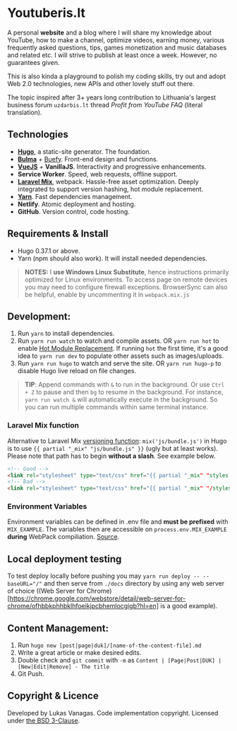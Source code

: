 # Youtuberis.lt

A personal **website** and a blog where I will share my knowledge about YouTube, how to make a channel, optimize videos, earning money, various frequently asked questions, tips, games monetization and music databases and related etc. I will strive to publish at least once a week. However, no guarantees given.

This is also kinda a playground to polish my coding skills, try out and adopt Web 2.0 technologies, new APIs and other lovely stuff out there.

The topic inspired after 3+ years long contribution to Lithuania's largest business forum `uzdarbis.lt` thread _Profit from YouTube FAQ_ (literal translation). 

## Technologies

- **[Hugo](https://github.com/gohugoio/hugo)**, a static-site generator. The foundation.
- **[Bulma](https://github.com/jgthms/bulma)** + [Buefy](https://github.com/buefy/buefy). Front-end design and functions.
- **[VueJS](https://github.com/vuejs/vue)** + **VanillaJS**. Interactivity and progressive enhancements.
- **Service Worker**. Speed, web requests, offline support.
- **[Laravel Mix](https://github.com/JeffreyWay/laravel-mix)**, webpack. Hassle-free asset optimization. Deeply integrated to support version hashing, hot module replacement.
- **[Yarn](https://github.com/yarnpkg/yarn)**. Fast dependencies management.
- **Netlify**. Atomic deployment and hosting.
- **GitHub**. Version control, code hosting.

## Requirements & Install

* Hugo 0.37.1 or above.
* Yarn (npm should also work). It will install needed dependencies.

> **NOTES:** I **use Windows Linux Substitute**, hence instructions primarily optimized for Linux environments. To access page on remote devices you may need to configure firewall exceptions. BrowserSync can also be helpful, enable by uncommenting it in `webpack.mix.js`

## Development:

1. Run `yarn` to install dependencies. 
2. Run `yarn run watch` to watch and compile assets. OR `yarn run hot` to enable [Hot Module Replacement](https://github.com/JeffreyWay/laravel-mix/blob/master/docs/hot-module-replacement.md). If running `hot` the first time, it's a good idea to `yarn run dev` to populate other assets such as images/uploads.
3. Run `yarn run hugo` to watch and serve the site. OR `yarn run hugo-p` to disable Hugo live reload on file changes.

> **TIP**: Append commands with `&` to run in the background. Or use `Ctrl + Z` to pause and then `bg` to resume in the background. For instance, `yarn run watch &` will automatically execute in the background. So you can run multiple commands within same terminal instance.


### Laravel Mix function

Alternative to Laravel Mix [versioning function](https://laravel.com/docs/5.6/mix#versioning-and-cache-busting): `mix('js/bundle.js')` in Hugo is to use `{{ partial "_mix" "js/bundle.js" }}` (ugly but at least works). Please note that path has to begin **without a slash**. See example below.
``` html
<!-- Good -->
<link rel="stylesheet" type="text/css" href="{{ partial "_mix" "styles.css" }}">
<!-- Bad -->
<link rel="stylesheet" type="text/css" href="{{ partial "_mix" "/styles.css" }}">
```

### Environment Variables

Environment variables can be defined in .env file and **must be prefixed** with `MIX_EXAMPLE`. The variables then are accessible on `process.env.MIX_EXAMPLE` **during** WebPack compiliation. [Source](https://laravel.com/docs/5.6/mix#environment-variables).


## Local deployment testing

To test deploy locally before pushing you may `yarn run deploy -- --baseURL="/"` and then serve from `./docs` directory by using any web server of choice ((Web Server for Chrome)[https://chrome.google.com/webstore/detail/web-server-for-chrome/ofhbbkphhbklhfoeikjpcbhemlocgigb?hl=en] is a good example).


## Content Management: 

1. Run `hugo new [post|page|duk]/[name-of-the-content-file].md`
2. Write a great article or make desired edits.
3. Double check and `git commit` with `-m` as `Content | [Page|Post|DUK] | [New|Edit|Remove] - The title`
4. Git Push.


## Copyright & Licence

Developed by Lukas Vanagas. Code implementation copyright. Licensed under [the BSD 3-Clause](LICENSE.md).